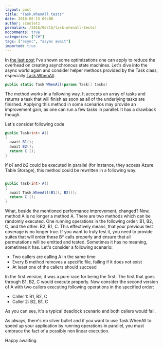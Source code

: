 ```yaml
---
layout: post
title: "Task.WhenAll tests"
date: 2016-06-15 09:00
author: scooletz
permalink: /2016/06/15/task-whenall-tests/
nocomments: true
categories: ["C#"]
tags: ["async", "async await"]
imported: true
---
```


In [the last post](https://blog.scooletz.com/2016/06/13/rise-of-the-iasyncstatemachines/) I've shown some optimizations one can apply to reduce the overhead on creating asynchronous state machines. Let's dive into the async world again and consider helper methods provided by the Task class, especially [Task.WhenAll](https://msdn.microsoft.com/en-us/library/hh160374(v=vs.110).aspx).

```csharp
public static Task WhenAll(params Task[] tasks)
```

The method works in a following way. It accepts an array of tasks and returns a task that will finish as soon as all of the underlying tasks are finished. Applying this method in some scenarios may provide an improvement gain, as one can run a few tasks in parallel. It has a drawback though.

Let's consider following code

```csharp
public Task<int> A()
{
  await B1();
  await B2();
  return C ();
}
```

If *b1* and *b2* could be executed in parallel (for instance, they access Azure Table Storage), this method could be rewritten in a following way.

```csharp

public Task<int> A()
{
  await Task.WhenAll(B1(), B2());
  return C ();
}

```

What, beside the mentioned performance improvement, changed? Now, method A is no longer a method A. There are two methods which can be randomly executed. One running operations in the following order: B1, B2, C, and the other: B2, B1, C. This effectively means, that your previous test coverage is no longer true. If you want to truly test it, you need to provide suites that will order these B* calls properly and ensure that all permutations will be emitted and tested. Sometimes it has no meaning, sometimes it has. Let's consider a following scenario:
* Two callers are calling A in the same time
* Every B method removes a specific file, failing if it does not exist
* At least one of the callers should succeed

In the first version, it was a pure race for being the first. The first that goes through B1, B2, C would execute properly. Now consider the second version of A with two callers executing following operations in the specified order:

* Caller 1: B1, B2, C
* Caller 2: B2, B1, C

As you can see, it's a typical deadlock scenario and both callers would fail.

As always, there's no silver bullet and if you want to use Task.WhenAll to speed up your application by running operations in parallel, you must embrace the fact of a possibly non linear execution.

Happy awaiting.
